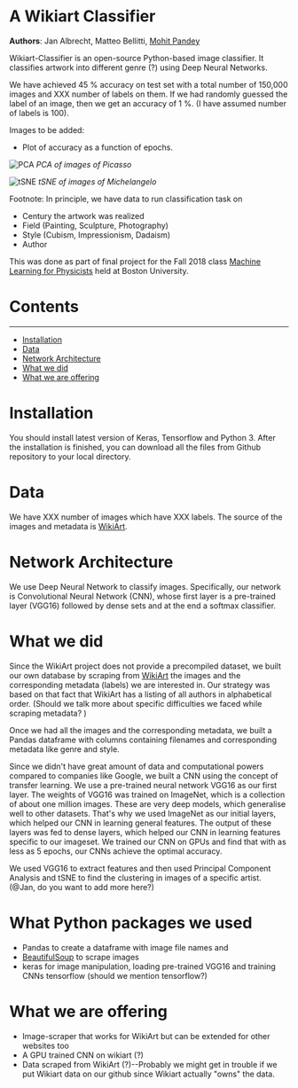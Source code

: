 # A Wikiart Classifier

**Authors**: Jan Albrecht, Matteo Bellitti, [Mohit Pandey](https://github.com/mohitpandey92)

Wikiart-Classifier is an open-source Python-based image classifier. It classifies artwork into different genre (?) using Deep Neural Networks. 

We have achieved 45 % accuracy on test set with a total number of 150,000 images and XXX number of labels on them. If we had randomly guessed the label of an image, then we get an accuracy of 1 %. (I have assumed number of labels is 100).

Images to be added:
- Plot of accuracy as a function of epochs.


![PCA](https://github.com/mbellitti/wikiart-classifier/blob/visualisation/src/picasso_example500_PCA.png)
_PCA of images of Picasso_


![tSNE](https://github.com/mbellitti/wikiart-classifier/blob/visualisation/src/michelangelo_feininger_test_tSNE.png)
_tSNE of images of Michelangelo_

Footnote:
In principle, we have data to run classification task on
- Century the artwork was realized
- Field (Painting, Sculpture, Photography)
- Style (Cubism, Impressionism, Dadaism)
- Author



This was done as part of final project for the Fall 2018 class
[Machine Learning for Physicists](https://physics.bu.edu/~pankajm/PY895-ML.html) held at Boston University.


# **Contents**
--------
* [Installation](#Installation)
* [Data](#Data)
* [Network Architecture](#Network-Architecture)
* [What we did](#What-we-did)
* [What we are offering](#What-we-are-offering)


# **Installation**
You should install latest version of Keras, Tensorflow and Python 3. After the installation is finished, you can download all the files from Github repository to your local directory.

# **Data**

We have XXX number of images which have XXX labels.  The source of the images and metadata is
[WikiArt](https://www.wikiart.org/).


# **Network Architecture**

We use Deep Neural Network to classify images. Specifically, our network is Convolutional Neural Network (CNN), whose first layer is a pre-trained layer (VGG16) followed by dense sets and at the end a softmax classifier.



# **What we did**
Since the WikiArt project does not provide a precompiled dataset, we built our own database by scraping from [WikiArt](https://www.wikiart.org/)  the images and the corresponding metadata (labels) we are interested in. Our strategy was based on that fact that WikiArt has a listing of all authors in alphabetical order. (Should we talk more about specific difficulties we faced while scraping metadata? )


Once we had all the images and the corresponding metadata, we built a Pandas dataframe with columns containing filenames and corresponding metadata like genre and style.

Since we didn't have great amount of data and computational powers compared to companies like Google, we built a CNN using the concept of transfer learning. We use a pre-trained neural network VGG16 as our first layer. The weights of VGG16 was trained on ImageNet, which is a collection of about one million images. These are very deep models, which generalise well to other datasets. That's why we used ImageNet as our initial layers, which helped our CNN in learning general features. The output of these layers was fed to dense layers, which helped our CNN in learning features specific to our imageset. We trained our CNN on GPUs and find that with as less as 5 epochs, our CNNs achieve the optimal accuracy.

We used VGG16 to extract features and then used Principal Component Analysis and tSNE to find the clustering in images of a specific artist. (@Jan, do you want to add more here?)



# **What Python packages we used**
- Pandas to create a dataframe with image file names and
- [BeautifulSoup](https://www.crummy.com/software/BeautifulSoup/bs4/doc/) to scrape images
- keras for image manipulation, loading pre-trained VGG16 and training CNNs
tensorflow (should we mention tensorflow?)


# **What we are offering**

- Image-scraper that works for WikiArt but can be extended for other websites too
- A GPU trained CNN on wikiart (?)
- Data scraped from WikiArt (?)--Probably we might get in trouble if we put Wikiart data on our github since Wikiart actually "owns" the data.


